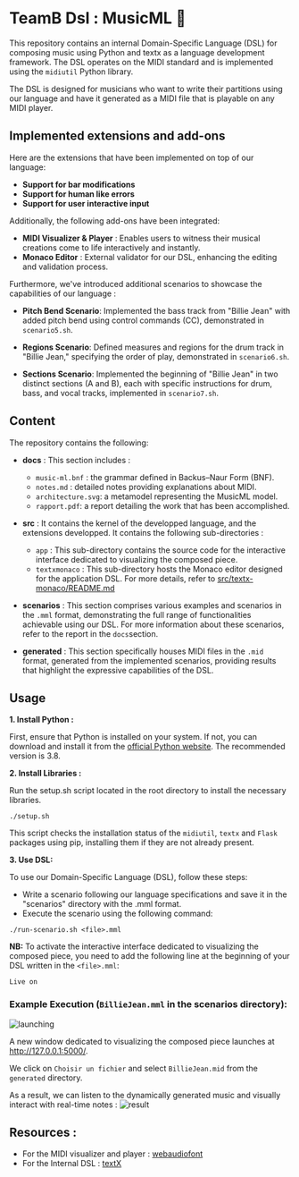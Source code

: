 # TeamB Dsl : MusicML 🎵 

This repository contains an internal Domain-Specific Language (DSL) for composing music using Python and textx as a language development framework. The DSL operates on the MIDI standard and is implemented using the `midiutil` Python library.

The DSL is designed for musicians who want to write their partitions using our language and have it generated as a MIDI file that is playable on any MIDI player.

## Implemented extensions and add-ons

Here are the extensions that have been implemented on top of our language:
- **Support for bar modifications** 
- **Support for human like errors**
- **Support for user interactive input**

Additionally, the following add-ons have been integrated:
- **MIDI Visualizer & Player** : Enables users to witness their musical creations come to life interactively and instantly.
- **Monaco Editor** : External validator for our DSL, enhancing the editing and validation process.

Furthermore, we've introduced additional scenarios to showcase the capabilities of our language :
- **Pitch Bend Scenario**: Implemented the bass track from "Billie Jean" with added pitch bend using control commands (CC), demonstrated in `scenario5.sh`.

- **Regions Scenario**: Defined measures and regions for the drum track in "Billie Jean," specifying the order of play, demonstrated in `scenario6.sh`.

- **Sections Scenario**: Implemented the beginning of "Billie Jean" in two distinct sections (A and B), each with specific instructions for drum, bass, and vocal tracks, implemented in `scenario7.sh`.


## Content

The repository contains the following:

- **docs** : This section includes :
  - `music-ml.bnf` : the grammar defined in Backus–Naur Form (BNF).
  - `notes.md` : detailed notes providing explanations about MIDI.
  - `architecture.svg`: a metamodel representing the MusicML model.
  - `rapport.pdf`: a report detailing the work that has been accomplished.

- **src** : It contains the kernel of the developped language, and the extensions developped. It contains the following sub-directories :
  - `app`  : This sub-directory contains the source code for the interactive interface dedicated to visualizing the composed piece.
  - `textxmonaco` : This sub-directory hosts the Monaco editor designed for the application DSL. For more details, refer to [src/textx-monaco/README.md](https://github.com/benaissanadim/DSL-MusicML-TeamB/blob/main/src/textx-monaco/README.md) 

- **scenarios** : This section comprises various examples and scenarios in the `.mml` format, demonstrating the full range of functionalities achievable using our DSL. For more information about these scenarios, refer to the report in the `docs`section.

- **generated** : This section specifically houses MIDI files in the `.mid` format, generated from the implemented scenarios, providing results that highlight the expressive capabilities of the DSL.

## Usage
**1. Install Python :**

First, ensure that Python is installed on your system. If not, you can download and install it from the [official Python website](https://www.python.org/). The recommended version is 3.8.

**2. Install Libraries :**

Run the setup.sh script located in the root directory  to install the necessary libraries.
```
./setup.sh
```
This script checks the installation status of the  `midiutil`, `textx` and `Flask` packages using pip, installing them if they are not already present.

**3. Use DSL:**

To use our Domain-Specific Language (DSL), follow these steps:
- Write  a scenario following our language specifications and save it in the "scenarios" directory with the .mml format.
-  Execute the scenario using the following command:
```
./run-scenario.sh <file>.mml
```
**NB:**
To activate the interactive interface dedicated to visualizing the composed piece, you need to add the following line at the beginning of your DSL written in the `<file>.mml`:
```plaintext
Live on
```

### Example Execution (`BillieJean.mml` in the scenarios directory):

![launching](https://github.com/benaissanadim/DSL-MusicML-TeamB/blob/monaco_editor/images/launching-script.PNG)

A new window dedicated to visualizing the composed piece  launches at http://127.0.0.1:5000/.

We click on `Choisir un fichier` and select `BillieJean.mid` from the `generated` directory.

As a result, we can listen to the dynamically generated music and visually interact with real-time notes :
![result](https://github.com/benaissanadim/DSL-MusicML-TeamB/blob/monaco_editor/images/result-music.PNG)

## Resources :

- For the MIDI visualizer and player : [webaudiofont](https://surikov.github.io/webaudiofont/)
- For the Internal DSL : [textX](https://github.com/textX)